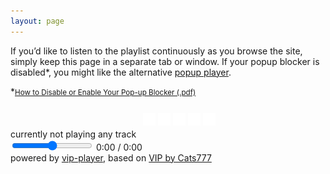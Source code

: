 ```yaml
---
layout: page
---
```

<script>document.title="𝗯𝘂𝗹𝗹𝘁𝗼𝘄𝗻.𝟮𝟬𝟮𝟮 | music"</script>
<p>
	If you’d like to listen to the playlist continuously as you browse the site, simply keep this page in a separate tab or window.<span class="mobile"> If your popup blocker is disabled*, you might like the alternative <a href="#top" onclick="window.open('/music/player/', 'player', 'width=350, height=250, popup, noopener');">popup player</a>.</span> 
</p>
<div>
	<span class="mobile">*<small><a href="https://www.fontbonne.edu/wp-content/uploads/2020/12/Disable-Pop-Up-Blocker.pdf">How to Disable or Enable Your Pop-up Blocker (.pdf)</a></small></span>
</div>
<div class="mocontrol" style="text-align:center;position:relative;top:12px;left:18px;">
	<p>
		<a href="#" title="play" onclick="play();"><img src="/images/play.svg" alt="play" style="width:20px;"></a>
		<a href="#" title="pause" onclick="pause();"><img src="/images/pause.svg" alt="pause" style="width:20px;"></a>
		<a href="#" title="previous track" onclick="playPreviousTrack();"><img src="/images/prev.svg" alt="previous" style="width:20px;"></a>
		<a href="#" title="next track" onclick="playNextTrack();"><img src="/images/next.svg" alt="next" style="width:20px;"></a>
		<a href="#" title="shuffle" onclick="shuffle();"><img src="/images/shuffle.svg" alt="shuffle" style="width:20px;"></a>
	</p>
</div>	
<div class="now-playing left18">currently not playing any track</div>
<div class="controls left18">
	<span id="min">
		<i icon-name="play"></i>
		<i icon-name="pause" class="hidden"></i>
		<i icon-name="skip-back"></i>
		<i icon-name="skip-forward"></i>
		<i icon-name="shuffle"></i>
	</span>
	<div class="timerwrap">
		<i icon-name="volume-1"></i>
		<i icon-name="volume-x" class="hidden"></i>
		<label for="range"><input id="range" type="range" min="0" max="100" class="volume-slider"></label>
		<span class="timer">0:00 / 0:00</span>
	</div>
</div>
<div class="track-list left18"></div>
<audio id="audio"></audio>
<div class="credits left18">
	powered by <a href="https://github.com/luiderek/vip-player/">vip-player</a>, based on <a href="http://aersia.net">VIP by Cats777</a>
</div>		
<link rel="stylesheet" href="/css/vip-styles.css">
<script src="/js/lucide.js"></script>
<script>
	<!-- https://unpkg.com/lucide@latest/dist/umd/ -->
lucide.createIcons();
</script>
<script src="/js/vip-tracks.js"></script>
<script src="/js/vip-main.js"></script>

